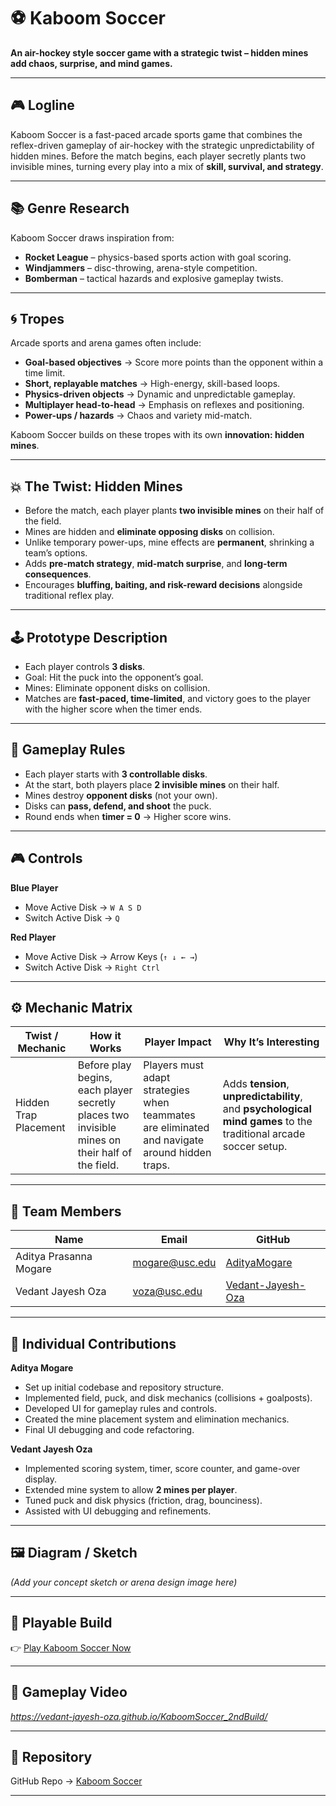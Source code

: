 # ⚽ Kaboom Soccer  

**An air-hockey style soccer game with a strategic twist – hidden mines add chaos, surprise, and mind games.**  

---

## 🎮 Logline  
Kaboom Soccer is a fast-paced arcade sports game that combines the reflex-driven gameplay of air-hockey with the strategic unpredictability of hidden mines. Before the match begins, each player secretly plants two invisible mines, turning every play into a mix of **skill, survival, and strategy**.  

---

## 📚 Genre Research  

Kaboom Soccer draws inspiration from:  
- **Rocket League** – physics-based sports action with goal scoring.  
- **Windjammers** – disc-throwing, arena-style competition.  
- **Bomberman** – tactical hazards and explosive gameplay twists.  

---

## 🌀 Tropes  

Arcade sports and arena games often include:  
- **Goal-based objectives** → Score more points than the opponent within a time limit.  
- **Short, replayable matches** → High-energy, skill-based loops.  
- **Physics-driven objects** → Dynamic and unpredictable gameplay.  
- **Multiplayer head-to-head** → Emphasis on reflexes and positioning.  
- **Power-ups / hazards** → Chaos and variety mid-match.  

Kaboom Soccer builds on these tropes with its own **innovation: hidden mines**.  

---

## 💥 The Twist: Hidden Mines  

- Before the match, each player plants **two invisible mines** on their half of the field.  
- Mines are hidden and **eliminate opposing disks** on collision.  
- Unlike temporary power-ups, mine effects are **permanent**, shrinking a team’s options.  
- Adds **pre-match strategy**, **mid-match surprise**, and **long-term consequences**.  
- Encourages **bluffing, baiting, and risk-reward decisions** alongside traditional reflex play.  

---

## 🕹️ Prototype Description  

- Each player controls **3 disks**.  
- Goal: Hit the puck into the opponent’s goal.  
- Mines: Eliminate opponent disks on collision.  
- Matches are **fast-paced, time-limited**, and victory goes to the player with the higher score when the timer ends.  

---

## 📜 Gameplay Rules  

- Each player starts with **3 controllable disks**.  
- At the start, both players place **2 invisible mines** on their half.  
- Mines destroy **opponent disks** (not your own).  
- Disks can **pass, defend, and shoot** the puck.  
- Round ends when **timer = 0** → Higher score wins.  

---

## 🎮 Controls  

**Blue Player**  
- Move Active Disk → `W A S D`  
- Switch Active Disk → `Q`  

**Red Player**  
- Move Active Disk → Arrow Keys (`↑ ↓ ← →`)  
- Switch Active Disk → `Right Ctrl`  

---

## ⚙️ Mechanic Matrix  

| Twist / Mechanic       | How it Works | Player Impact | Why It’s Interesting |
|-------------------------|-------------|---------------|-----------------------|
| Hidden Trap Placement  | Before play begins, each player secretly places two invisible mines on their half of the field. | Players must adapt strategies when teammates are eliminated and navigate around hidden traps. | Adds **tension**, **unpredictability**, and **psychological mind games** to the traditional arcade soccer setup. |

---

## 👥 Team Members  

| Name | Email | GitHub |
|------|-------|--------|
| Aditya Prasanna Mogare | mogare@usc.edu | [AdityaMogare](https://github.com/AdityaMogare) |
| Vedant Jayesh Oza | voza@usc.edu | [Vedant-Jayesh-Oza](https://github.com/Vedant-Jayesh-Oza) |

---

## 🔧 Individual Contributions  

**Aditya Mogare**  
- Set up initial codebase and repository structure.  
- Implemented field, puck, and disk mechanics (collisions + goalposts).  
- Developed UI for gameplay rules and controls.  
- Created the mine placement system and elimination mechanics.  
- Final UI debugging and code refactoring.  

**Vedant Jayesh Oza**  
- Implemented scoring system, timer, score counter, and game-over display.  
- Extended mine system to allow **2 mines per player**.  
- Tuned puck and disk physics (friction, drag, bounciness).  
- Assisted with UI debugging and refinements.  

---

## 🖼️ Diagram / Sketch  
*(Add your concept sketch or arena design image here)*  

---

## 🚀 Playable Build  

👉 [Play Kaboom Soccer Now](https://vedant-jayesh-oza.github.io/KaboomSoccer_2ndBuild/)  

---

## 🎥 Gameplay Video  
*https://vedant-jayesh-oza.github.io/KaboomSoccer_2ndBuild/*  

---

## 📂 Repository  

GitHub Repo → [Kaboom Soccer](https://github.com/CSCI-526/paired-prototype-team-kaboomsoccer)  

---
